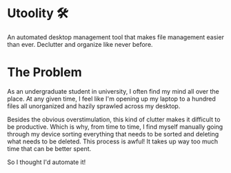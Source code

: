 # Utoolity 🛠️
An automated desktop management tool that makes file management easier than ever. Declutter and organize like never before.

# The Problem
As an undergraduate student in university, I often find my mind all over the place. At any given time, I feel like I'm opening up my laptop to a hundred files all unorganized and hazily sprawled across my desktop. 

Besides the obvious overstimulation, this kind of clutter makes it difficult to be productive. Which is why, from time to time, I  find myself manually going through my device sorting everything that needs to be sorted and deleting what needs to be deleted. This process is awful! It takes up way too much time that can be better spent.

So I thought I'd automate it!
